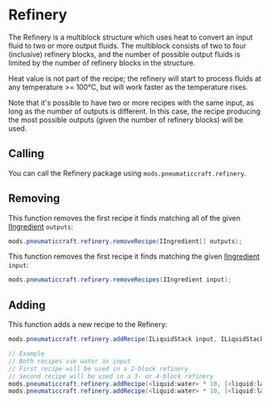 # Refinery

The Refinery is a multiblock structure which uses heat to convert an input fluid to two or more output fluids.  The multiblock consists of two to four (inclusive) refinery blocks, and the number of possible output fluids is limited by the number of refinery blocks in the structure.

Heat value is not part of the recipe; the refinery will start to process fluids at any temperature >= 100°C, but will work faster as the temperature rises.

Note that it's possible to have two or more recipes with the same input, as long as the number of outputs is different.  In this case, the recipe producing the most possible outputs (given the number of refinery blocks) will be used.

## Calling

You can call the Refinery package using `mods.pneumaticcraft.refinery`.

## Removing

This function removes the first recipe it finds matching all of the given [IIngredient](/Vanilla/Variable_Types/IIngredient) `outputs`:

```java
mods.pneumaticcraft.refinery.removeRecipe(IIngredient[] outputs);
```

This function removes the first recipe it finds matching the given [IIngredient](/Vanilla/Variable_Types/IIngredient) `input`:

```java
mods.pneumaticcraft.refinery.removeRecipes(IIngredient input);
```

## Adding

This function adds a new recipe to the Refinery:

```java
mods.pneumaticcraft.refinery.addRecipe(ILiquidStack input, ILiquidStack[] outputs);

// Example
// Both recipes use water as input
// First recipe will be used in a 2-block refinery
// Second recipe will be used in a 3- or 4-block refinery
mods.pneumaticcraft.refinery.addRecipe(<liquid:water> * 10, [<liquid:lava> * 2, <liquid:oil> * 5]);
mods.pneumaticcraft.refinery.addRecipe(<liquid:water> * 10, [<liquid:lava> * 2, <liquid:oil> * 5, <liquid:lpg> * 2]);
```
